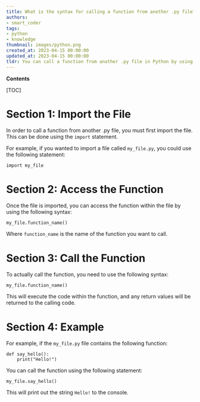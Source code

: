 ```yaml
---
title: What is the syntax for calling a function from another .py file?
authors:
- smart_coder
tags:
- python
- knowledge
thumbnail: images/python.png
created_at: 2023-04-15 00:00:00
updated_at: 2023-04-15 00:00:00
tldr: You can call a function from another .py file in Python by using the `import` statement.
---
```


**Contents**

[TOC]

# Section 1: Import the File

In order to call a function from another .py file, you must first import the file. This can be done using the `import` statement.

For example, if you wanted to import a file called `my_file.py`, you could use the following statement:

`import my_file`

# Section 2: Access the Function

Once the file is imported, you can access the function within the file by using the following syntax:

`my_file.function_name()`

Where `function_name` is the name of the function you want to call.

# Section 3: Call the Function

To actually call the function, you need to use the following syntax:

`my_file.function_name()`

This will execute the code within the function, and any return values will be returned to the calling code.

# Section 4: Example

For example, if the `my_file.py` file contains the following function:

```
def say_hello():
    print("Hello!")
```

You can call the function using the following statement:

`my_file.say_hello()`

This will print out the string `Hello!` to the console.
